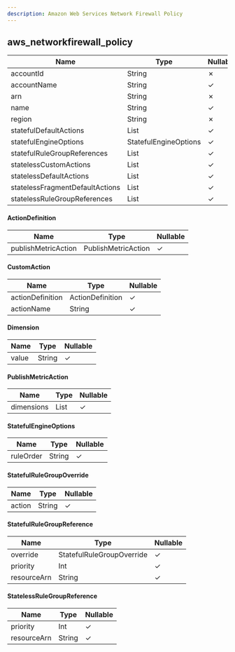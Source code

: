 ```yaml
---
description: Amazon Web Services Network Firewall Policy
---
```

aws_networkfirewall_policy
--------------------------

| **Name**                        | **Type**                          | **Nullable** |
| ------------------------------- | --------------------------------- | ------------ |
| accountId                       | String                            | &cross;      |
| accountName                     | String                            | &check;      |
| arn                             | String                            | &cross;      |
| name                            | String                            | &check;      |
| region                          | String                            | &cross;      |
| statefulDefaultActions          | List<String>                      | &check;      |
| statefulEngineOptions           | StatefulEngineOptions             | &check;      |
| statefulRuleGroupReferences     | List<StatefulRuleGroupReference>  | &check;      |
| statelessCustomActions          | List<CustomAction>                | &check;      |
| statelessDefaultActions         | List<String>                      | &check;      |
| statelessFragmentDefaultActions | List<String>                      | &check;      |
| statelessRuleGroupReferences    | List<StatelessRuleGroupReference> | &check;      |

#### ActionDefinition
| **Name**            | **Type**            | **Nullable** |
| ------------------- | ------------------- | ------------ |
| publishMetricAction | PublishMetricAction | &check;      |

#### CustomAction
| **Name**         | **Type**         | **Nullable** |
| ---------------- | ---------------- | ------------ |
| actionDefinition | ActionDefinition | &check;      |
| actionName       | String           | &check;      |

#### Dimension
| **Name** | **Type** | **Nullable** |
| -------- | -------- | ------------ |
| value    | String   | &check;      |

#### PublishMetricAction
| **Name**   | **Type**        | **Nullable** |
| ---------- | --------------- | ------------ |
| dimensions | List<Dimension> | &check;      |

#### StatefulEngineOptions
| **Name**  | **Type** | **Nullable** |
| --------- | -------- | ------------ |
| ruleOrder | String   | &check;      |

#### StatefulRuleGroupOverride
| **Name** | **Type** | **Nullable** |
| -------- | -------- | ------------ |
| action   | String   | &check;      |

#### StatefulRuleGroupReference
| **Name**    | **Type**                  | **Nullable** |
| ----------- | ------------------------- | ------------ |
| override    | StatefulRuleGroupOverride | &check;      |
| priority    | Int                       | &check;      |
| resourceArn | String                    | &check;      |

#### StatelessRuleGroupReference
| **Name**    | **Type** | **Nullable** |
| ----------- | -------- | ------------ |
| priority    | Int      | &check;      |
| resourceArn | String   | &check;      |
